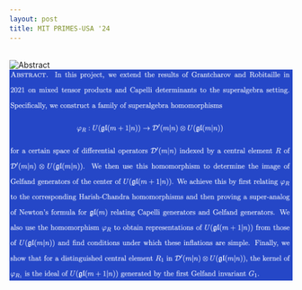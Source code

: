 ```yaml
---
layout: post
title: MIT PRIMES-USA '24
---
```

<br>
<a>
  <img src="primes-24-1-lblue#gh-light-mode-only" alt="Abstract" />
</a>

<a>
  <img src="primes-24-1-dblue.png#gh-dark-mode-only" alt="Abstract" />
</a>


